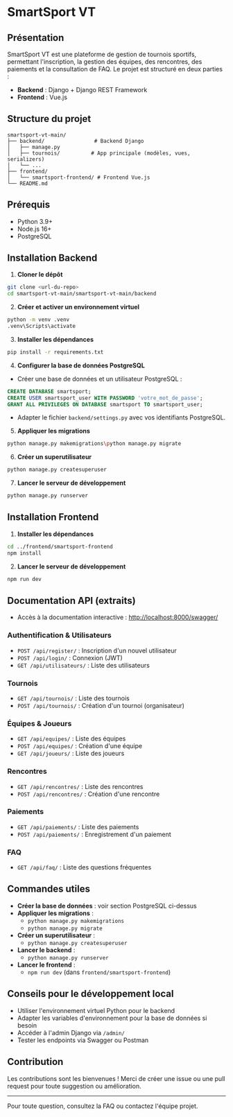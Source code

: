 # SmartSport VT

## Présentation
SmartSport VT est une plateforme de gestion de tournois sportifs, permettant l'inscription, la gestion des équipes, des rencontres, des paiements et la consultation de FAQ. Le projet est structuré en deux parties :
- **Backend** : Django + Django REST Framework
- **Frontend** : Vue.js

## Structure du projet
```
smartsport-vt-main/
├── backend/                # Backend Django
│   ├── manage.py
│   ├── tournois/          # App principale (modèles, vues, serializers)
│   └── ...
├── frontend/
│   └── smartsport-frontend/ # Frontend Vue.js
└── README.md
```

## Prérequis
- Python 3.9+
- Node.js 16+
- PostgreSQL

## Installation Backend
1. **Cloner le dépôt**
```bash
git clone <url-du-repo>
cd smartsport-vt-main/smartsport-vt-main/backend
```
2. **Créer et activer un environnement virtuel**
```bash
python -m venv .venv
.venv\Scripts\activate
```
3. **Installer les dépendances**
```bash
pip install -r requirements.txt
```
4. **Configurer la base de données PostgreSQL**
- Créer une base de données et un utilisateur PostgreSQL :
```sql
CREATE DATABASE smartsport;
CREATE USER smartsport_user WITH PASSWORD 'votre_mot_de_passe';
GRANT ALL PRIVILEGES ON DATABASE smartsport TO smartsport_user;
```
- Adapter le fichier `backend/settings.py` avec vos identifiants PostgreSQL.

5. **Appliquer les migrations**
```bash
python manage.py makemigrations\python manage.py migrate
```
6. **Créer un superutilisateur**
```bash
python manage.py createsuperuser
```
7. **Lancer le serveur de développement**
```bash
python manage.py runserver
```

## Installation Frontend
1. **Installer les dépendances**
```bash
cd ../frontend/smartsport-frontend
npm install
```
2. **Lancer le serveur de développement**
```bash
npm run dev
```

## Documentation API (extraits)
- Accès à la documentation interactive : [http://localhost:8000/swagger/](http://localhost:8000/swagger/)

### Authentification & Utilisateurs
- `POST /api/register/` : Inscription d'un nouvel utilisateur
- `POST /api/login/` : Connexion (JWT)
- `GET /api/utilisateurs/` : Liste des utilisateurs

### Tournois
- `GET /api/tournois/` : Liste des tournois
- `POST /api/tournois/` : Création d'un tournoi (organisateur)

### Équipes & Joueurs
- `GET /api/equipes/` : Liste des équipes
- `POST /api/equipes/` : Création d'une équipe
- `GET /api/joueurs/` : Liste des joueurs

### Rencontres
- `GET /api/rencontres/` : Liste des rencontres
- `POST /api/rencontres/` : Création d'une rencontre

### Paiements
- `GET /api/paiements/` : Liste des paiements
- `POST /api/paiements/` : Enregistrement d'un paiement

### FAQ
- `GET /api/faq/` : Liste des questions fréquentes

## Commandes utiles
- **Créer la base de données** : voir section PostgreSQL ci-dessus
- **Appliquer les migrations** :
  - `python manage.py makemigrations`
  - `python manage.py migrate`
- **Créer un superutilisateur** :
  - `python manage.py createsuperuser`
- **Lancer le backend** :
  - `python manage.py runserver`
- **Lancer le frontend** :
  - `npm run dev` (dans `frontend/smartsport-frontend`)

## Conseils pour le développement local
- Utiliser l'environnement virtuel Python pour le backend
- Adapter les variables d'environnement pour la base de données si besoin
- Accéder à l'admin Django via `/admin/`
- Tester les endpoints via Swagger ou Postman

## Contribution
Les contributions sont les bienvenues ! Merci de créer une issue ou une pull request pour toute suggestion ou amélioration.

---
Pour toute question, consultez la FAQ ou contactez l'équipe projet.